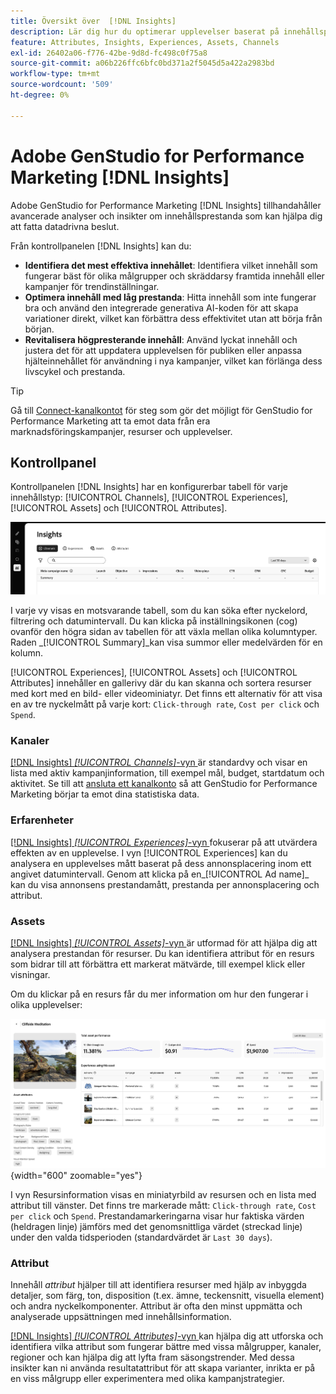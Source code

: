 ```yaml
---
title: Översikt över  [!DNL Insights]
description: Lär dig hur du optimerar upplevelser baserat på innehållsprestandamätningar i realtid.
feature: Attributes, Insights, Experiences, Assets, Channels
exl-id: 26402a06-f776-42be-9d8d-fc498c0f75a8
source-git-commit: a06b226ffc6bfc0bd371a2f5045d5a422a2983bd
workflow-type: tm+mt
source-wordcount: '509'
ht-degree: 0%

---
```


# Adobe GenStudio for Performance Marketing [!DNL Insights]

Adobe GenStudio for Performance Marketing [!DNL Insights] tillhandahåller avancerade analyser och insikter om innehållsprestanda som kan hjälpa dig att fatta datadrivna beslut.

Från kontrollpanelen [!DNL Insights] kan du:

- **Identifiera det mest effektiva innehållet**: Identifiera vilket innehåll som fungerar bäst för olika målgrupper och skräddarsy framtida innehåll eller kampanjer för trendinställningar.
- **Optimera innehåll med låg prestanda**: Hitta innehåll som inte fungerar bra och använd den integrerade generativa AI-koden för att skapa variationer direkt, vilket kan förbättra dess effektivitet utan att börja från början.
- **Revitalisera högpresterande innehåll**: Använd lyckat innehåll och justera det för att uppdatera upplevelsen för publiken eller anpassa hjälteinnehållet för användning i nya kampanjer, vilket kan förlänga dess livscykel och prestanda.

>[!TIP]
>
>Gå till [Connect-kanalkontot](connect-channel.md) för steg som gör det möjligt för GenStudio for Performance Marketing att ta emot data från era marknadsföringskampanjer, resurser och upplevelser.

## Kontrollpanel

Kontrollpanelen [!DNL Insights] har en konfigurerbar tabell för varje innehållstyp: [!UICONTROL Channels], [!UICONTROL Experiences], [!UICONTROL Assets] och [!UICONTROL Attributes].

![[!DNL Insights] instrumentpanel](/help/assets/insights-dashboard.png)

I varje vy visas en motsvarande tabell, som du kan söka efter nyckelord, filtrering och datumintervall. Du kan klicka på inställningsikonen (cog) ovanför den högra sidan av tabellen för att växla mellan olika kolumntyper. Raden _[!UICONTROL Summary]_kan visa summor eller medelvärden för en kolumn.

[!UICONTROL Experiences], [!UICONTROL Assets] och [!UICONTROL Attributes] innehåller en gallerivy där du kan skanna och sortera resurser med kort med en bild- eller videominiatyr. Det finns ett alternativ för att visa en av tre nyckelmått på varje kort: `Click-through rate`, `Cost per click` och `Spend`.

### Kanaler

[[!DNL Insights] _[!UICONTROL Channels]_-vyn ](channels.md) är standardvy och visar en lista med aktiv kampanjinformation, till exempel mål, budget, startdatum och aktivitet. Se till att [ansluta ett kanalkonto](connect-channel.md) så att GenStudio for Performance Marketing börjar ta emot dina statistiska data.

### Erfarenheter

[[!DNL Insights] _[!UICONTROL Experiences]_-vyn ](experiences.md) fokuserar på att utvärdera effekten av en upplevelse. I vyn [!UICONTROL Experiences] kan du analysera en upplevelses mått baserat på dess annonsplacering inom ett angivet datumintervall. Genom att klicka på en_[!UICONTROL Ad name]_ kan du visa annonsens prestandamått, prestanda per annonsplacering och attribut.

### Assets

[[!DNL Insights] _[!UICONTROL Assets]_-vyn ](assets.md) är utformad för att hjälpa dig att analysera prestandan för resurser. Du kan identifiera attribut för en resurs som bidrar till att förbättra ett markerat mätvärde, till exempel klick eller visningar.

Om du klickar på en resurs får du mer information om hur den fungerar i olika upplevelser:

![Resursinformation](/help/assets/insights-asset-details.png){width="600" zoomable="yes"}

I vyn Resursinformation visas en miniatyrbild av resursen och en lista med attribut till vänster. Det finns tre markerade mått: `Click-through rate`, `Cost per click` och `Spend`. Prestandamarkeringarna visar hur faktiska värden (heldragen linje) jämförs med det genomsnittliga värdet (streckad linje) under den valda tidsperioden (standardvärdet är `Last 30 days`).

### Attribut

Innehåll _attribut_ hjälper till att identifiera resurser med hjälp av inbyggda detaljer, som färg, ton, disposition (t.ex. ämne, teckensnitt, visuella element) och andra nyckelkomponenter. Attribut är ofta den minst uppmätta och analyserade uppsättningen med innehållsinformation.

[[!DNL Insights] _[!UICONTROL Attributes]_-vyn ](attributes.md) kan hjälpa dig att utforska och identifiera vilka attribut som fungerar bättre med vissa målgrupper, kanaler, regioner och kan hjälpa dig att lyfta fram säsongstrender. Med dessa insikter kan ni använda resultatattribut för att skapa varianter, inrikta er på en viss målgrupp eller experimentera med olika kampanjstrategier.
